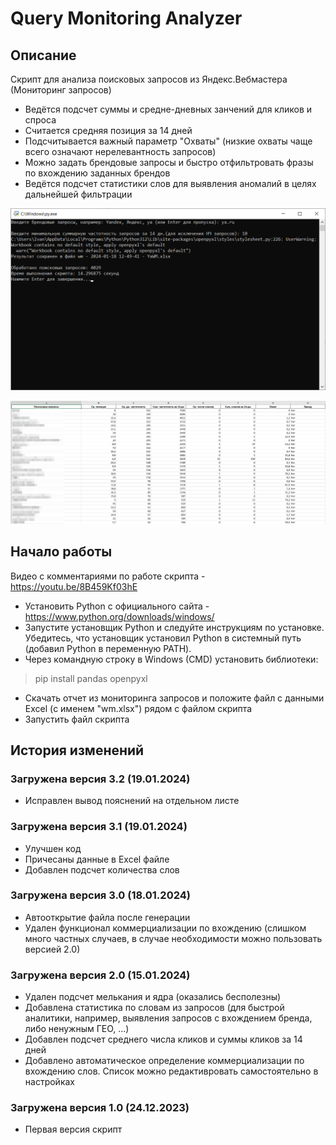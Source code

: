# Query Monitoring Analyzer

## Описание
Скрипт для анализа поисковых запросов из Яндекс.Вебмастера (Мониторинг запросов)  
* Ведётся подсчет суммы и средне-дневных занчений для кликов и спроса
* Считается средняя позиция за 14 дней
* Подсчитывается важный параметр "Охваты" (низкие охваты чаще всего означают нерелевантность запросов)
* Можно задать брендовые запросы и быстро отфильтровать фразы по вхождению заданных брендов
* Ведётся подсчет статистики слов для выявления аномалий в целях дальнейшей фильтрации

![Окно программы](/images/demo.png)

![Результаты](/images/demo2.png)

## Начало работы
Видео с комментариями по работе скрипта - https://youtu.be/8B459Kf03hE  
  
* Установить Python с официального сайта - https://www.python.org/downloads/windows/
* Запустите установщик Python и следуйте инструкциям по установке. Убедитесь, что установщик установил Python в системный путь (добавил Python в переменную PATH).
* Через командную строку в Windows (CMD) установить библиотеки:
> pip install pandas openpyxl
* Скачать отчет из мониторинга запросов и положите файл с данными Excel (с именем "wm.xlsx") рядом с файлом скрипта
* Запустить файл скрипта

## История изменений
### Загружена версия 3.2 (19.01.2024)
* Исправлен вывод пояснений на отдельном листе

### Загружена версия 3.1 (19.01.2024)
* Улучшен код
* Причесаны данные в Excel файле
* Добавлен подсчет количества слов

### Загружена версия 3.0 (18.01.2024)
* Автооткрытие файла после генерации
* Удален функционал коммерциализации по вхождению (слишком много частных случаев, в случае необходимости можно пользовать версией 2.0)

### Загружена версия 2.0 (15.01.2024)
* Удален подсчет мелькания и ядра (оказались бесполезны)
* Добавлена статистика по словам из запросов (для быстрой аналитики, например, выявления запросов с вхождением бренда, либо ненужным ГЕО, ...)
* Добавлен подсчет среднего числа кликов и суммы кликов за 14 дней
* Добавлено автоматическое определение коммерциализации по вхождению слов. Список можно редактивровать самостоятельно в настройках

### Загружена версия 1.0 (24.12.2023)
* Первая версия скрипт
